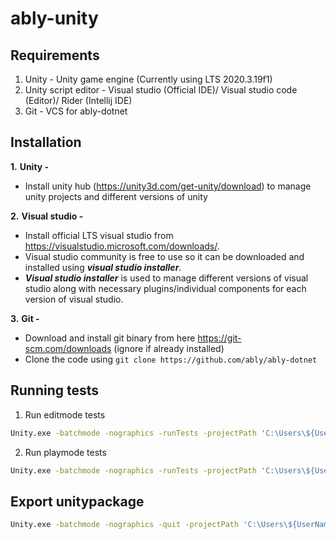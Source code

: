 # ably-unity

## Requirements
1. Unity - Unity game engine (Currently using LTS 2020.3.19f1) 
2. Unity script editor - Visual studio (Official IDE)/ Visual studio code (Editor)/ Rider (Intellij IDE)
3. Git - VCS for ably-dotnet

## Installation
**1.** **Unity -** 
- Install unity hub (https://unity3d.com/get-unity/download) to manage unity projects and different versions of unity


**2.** **Visual studio -**
- Install official LTS visual studio from https://visualstudio.microsoft.com/downloads/.
- Visual studio community is free to use so it can be downloaded and installed using ***visual studio installer***.
- ***Visual studio installer*** is used to manage different versions of visual studio along with necessary plugins/individual components for each version of visual studio. 


**3.** **Git -**
- Download and install git binary from here https://git-scm.com/downloads (ignore if already installed)
- Clone the code using `git clone https://github.com/ably/ably-dotnet`

## Running tests

1. Run editmode tests
```bash
Unity.exe -batchmode -nographics -runTests -projectPath 'C:\Users\${UserName}\UnityProjects\ably-unity' -testResults editmode-results.xml -testPlatform editmode
```

2. Run playmode tests
```bash
Unity.exe -batchmode -nographics -runTests -projectPath 'C:\Users\${UserName}\UnityProjects\ably-unity' -testResults playmode-results.xml -testPlatform playmode
```

## Export unitypackage
```bash
Unity.exe -batchmode -nographics -quit -projectPath 'C:\Users\${UserName}\UnityProjects\ably-unity' -exportPackage 'Assets' 'ably.unitypackage'
```